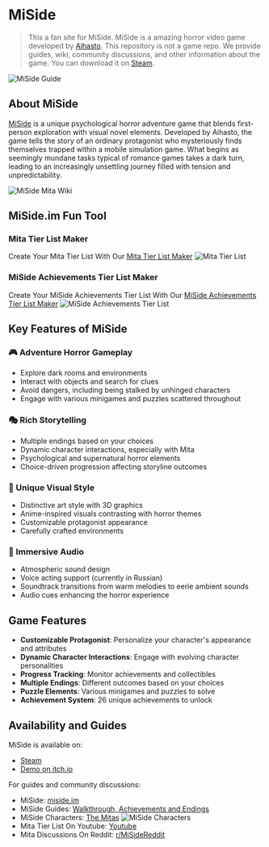 # MiSide

> This a fan site for MiSide. MiSide is a amazing horror video game developed by [Aihasto](https://aihasto.itch.io/miside). This repository is not a game repo. We provide guides, wiki, community discussions, and other information about the game. You can download it on [Steam](https://store.steampowered.com/app/2527500/MiSide/).

![MiSide Guide](https://miside.im/assets/miside-guide.jpeg)

## About MiSide

[MiSide](https://miside.im) is a unique psychological horror adventure game that blends first-person exploration with visual novel elements. Developed by Aihasto, the game tells the story of an ordinary protagonist who mysteriously finds themselves trapped within a mobile simulation game. What begins as seemingly mundane tasks typical of romance games takes a dark turn, leading to an increasingly unsettling journey filled with tension and unpredictability.

![MiSide Mita Wiki](https://miside.im/assets/mita-wiki.jpeg)

## MiSide.im Fun Tool

### Mita Tier List Maker
Create Your Mita Tier List With Our [Mita Tier List Maker](https://miside.im/mita-tier-list-maker/)
![Mita Tier List](https://miside.im/assets/miside-share.jpeg)

### MiSide Achievements Tier List Maker
Create Your MiSide Achievements Tier List With Our [MiSide Achievements Tier List Maker](https://miside.im/achievements-tier-list-maker/)
![MiSide Achievements Tier List](https://github.com/user-attachments/assets/bc96ca06-250c-45ab-97d3-5106c41c7102)


## Key Features of MiSide

### 🎮 Adventure Horror Gameplay
- Explore dark rooms and environments
- Interact with objects and search for clues
- Avoid dangers, including being stalked by unhinged characters
- Engage with various minigames and puzzles scattered throughout

### 🎭 Rich Storytelling
- Multiple endings based on your choices
- Dynamic character interactions, especially with Mita
- Psychological and supernatural horror elements
- Choice-driven progression affecting storyline outcomes

### 🎨 Unique Visual Style
- Distinctive art style with 3D graphics
- Anime-inspired visuals contrasting with horror themes
- Customizable protagonist appearance
- Carefully crafted environments

### 🎵 Immersive Audio
- Atmospheric sound design
- Voice acting support (currently in Russian)
- Soundtrack transitions from warm melodies to eerie ambient sounds
- Audio cues enhancing the horror experience

## Game Features

- **Customizable Protagonist**: Personalize your character's appearance and attributes
- **Dynamic Character Interactions**: Engage with evolving character personalities
- **Progress Tracking**: Monitor achievements and collectibles
- **Multiple Endings**: Different outcomes based on your choices
- **Puzzle Elements**: Various minigames and puzzles to solve
- **Achievement System**: 26 unique achievements to unlock

## Availability and Guides

MiSide is available on:
- [Steam](https://store.steampowered.com/app/2527500/MiSide/)
- [Demo on itch.io](https://aihasto.itch.io/miside)

For guides and community discussions:
- MiSide: [miside.im](https://miside.im)
- MiSide Guides: [Walkthrough, Achievements and Endings](https://miside.im/blogentry/)
- MiSide Characters: [The Mitas](https://miside.im/mita-miside-wiki/)
![MiSide Characters](https://miside.im/assets/mitas-pic.jpeg)
- Mita Tier List On Youtube: [Youtube](https://www.youtube.com/watch?v=B_nnENrrrCU)
- Mita Discussions On Reddit: [r/MiSideReddit](https://www.reddit.com/r/MiSideReddit/comments/1hso9dp/mita_tierlist/)
